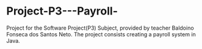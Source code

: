 # Project-P3---Payroll-
Project for the Software Project(P3) Subject, provided by teacher Baldoino Fonseca dos Santos Neto.
The project consists creating a payroll system in Java. 
